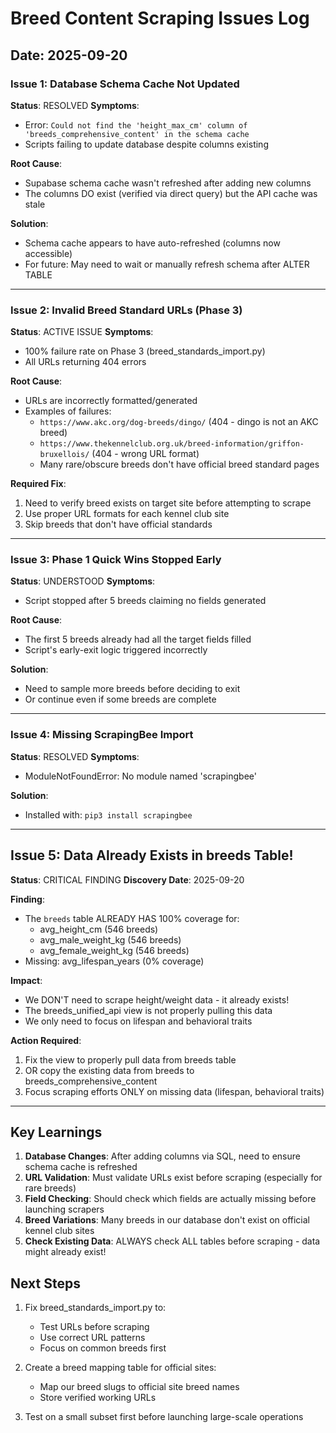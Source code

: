 # Breed Content Scraping Issues Log

## Date: 2025-09-20

### Issue 1: Database Schema Cache Not Updated
**Status**: RESOLVED
**Symptoms**:
- Error: `Could not find the 'height_max_cm' column of 'breeds_comprehensive_content' in the schema cache`
- Scripts failing to update database despite columns existing

**Root Cause**:
- Supabase schema cache wasn't refreshed after adding new columns
- The columns DO exist (verified via direct query) but the API cache was stale

**Solution**:
- Schema cache appears to have auto-refreshed (columns now accessible)
- For future: May need to wait or manually refresh schema after ALTER TABLE

---

### Issue 2: Invalid Breed Standard URLs (Phase 3)
**Status**: ACTIVE ISSUE
**Symptoms**:
- 100% failure rate on Phase 3 (breed_standards_import.py)
- All URLs returning 404 errors

**Root Cause**:
- URLs are incorrectly formatted/generated
- Examples of failures:
  - `https://www.akc.org/dog-breeds/dingo/` (404 - dingo is not an AKC breed)
  - `https://www.thekennelclub.org.uk/breed-information/griffon-bruxellois/` (404 - wrong URL format)
  - Many rare/obscure breeds don't have official breed standard pages

**Required Fix**:
1. Need to verify breed exists on target site before attempting to scrape
2. Use proper URL formats for each kennel club site
3. Skip breeds that don't have official standards

---

### Issue 3: Phase 1 Quick Wins Stopped Early
**Status**: UNDERSTOOD
**Symptoms**:
- Script stopped after 5 breeds claiming no fields generated

**Root Cause**:
- The first 5 breeds already had all the target fields filled
- Script's early-exit logic triggered incorrectly

**Solution**:
- Need to sample more breeds before deciding to exit
- Or continue even if some breeds are complete

---

### Issue 4: Missing ScrapingBee Import
**Status**: RESOLVED
**Symptoms**:
- ModuleNotFoundError: No module named 'scrapingbee'

**Solution**:
- Installed with: `pip3 install scrapingbee`

---

## Issue 5: Data Already Exists in breeds Table!
**Status**: CRITICAL FINDING
**Discovery Date**: 2025-09-20

**Finding**:
- The `breeds` table ALREADY HAS 100% coverage for:
  - avg_height_cm (546 breeds)
  - avg_male_weight_kg (546 breeds)
  - avg_female_weight_kg (546 breeds)
- Missing: avg_lifespan_years (0% coverage)

**Impact**:
- We DON'T need to scrape height/weight data - it already exists!
- The breeds_unified_api view is not properly pulling this data
- We only need to focus on lifespan and behavioral traits

**Action Required**:
1. Fix the view to properly pull data from breeds table
2. OR copy the existing data from breeds to breeds_comprehensive_content
3. Focus scraping efforts ONLY on missing data (lifespan, behavioral traits)

---

## Key Learnings

1. **Database Changes**: After adding columns via SQL, need to ensure schema cache is refreshed
2. **URL Validation**: Must validate URLs exist before scraping (especially for rare breeds)
3. **Field Checking**: Should check which fields are actually missing before launching scrapers
4. **Breed Variations**: Many breeds in our database don't exist on official kennel club sites
5. **Check Existing Data**: ALWAYS check ALL tables before scraping - data might already exist!

## Next Steps

1. Fix breed_standards_import.py to:
   - Test URLs before scraping
   - Use correct URL patterns
   - Focus on common breeds first

2. Create a breed mapping table for official sites:
   - Map our breed slugs to official site breed names
   - Store verified working URLs

3. Test on a small subset first before launching large-scale operations